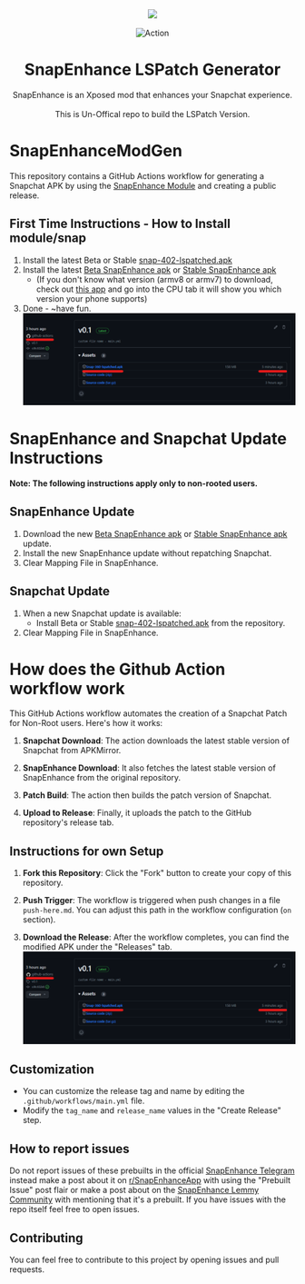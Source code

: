 <div align="center">
  <img src="https://github.com/hamzaharoon1314/SnapEnhanceModGen/blob/9aba3263a34893c91a08d86183baf708bbbbea9c/REDME_IMG/LOGO.png" height="250" />
  
![Action](https://github.com/ABCPascal/SnapEnhanceModGen/actions/workflows/main.yml/badge.svg?branch=main)
  
# SnapEnhance LSPatch Generator
SnapEnhance is an Xposed mod that enhances your Snapchat experience.<br/><br/> This is Un-Offical repo to build the LSPatch Version.
</div>

# SnapEnhanceModGen

This repository contains a GitHub Actions workflow for generating a Snapchat APK by using the [SnapEnhance Module](https://github.com/rhunk/SnapEnhance) and creating a public release.

## First Time Instructions -  How to Install module/snap
1. Install the latest Beta or Stable [snap-402-lspatched.apk](https://github.com/ABCPascal/SnapEnhanceModGen/releases/latest)
2. Install the latest [Beta SnapEnhance apk](https://t.me/snapenhance_ci) or [Stable SnapEnhance apk](https://github.com/rhunk/SnapEnhance/releases/latest)
   - (If you don't know what version (armv8 or armv7) to download, check out [this app](https://play.google.com/store/apps/details?id=com.abs.cpu_z_advance&hl=de&gl=US) and go into the CPU tab it will show you which version your phone supports)
4. Done - ~have fun.
![MOD APK Image](REDME_IMG/modapk.png)  

# SnapEnhance and Snapchat Update Instructions

**Note: The following instructions apply only to non-rooted users.**

## SnapEnhance Update
1. Download the new [Beta SnapEnhance apk](https://t.me/snapenhance_ci) or [Stable SnapEnhance apk](https://github.com/rhunk/SnapEnhance/releases/latest) update.
2. Install the new SnapEnhance update without repatching Snapchat.
3. Clear Mapping File in SnapEnhance.

## Snapchat Update
1. When a new Snapchat update is available:
   - Install Beta or Stable [snap-402-lspatched.apk](https://github.com/ABCPascal/SnapEnhanceModGen/releases/latest) from the repository.
3. Clear Mapping File in SnapEnhance.

# How does the Github Action workflow work

This GitHub Actions workflow automates the creation of a Snapchat Patch for Non-Root users. Here's how it works:

1. **Snapchat Download**: The action downloads the latest stable version of Snapchat from APKMirror.

2. **SnapEnhance Download**: It also fetches the latest stable version of SnapEnhance from the original repository.

3. **Patch Build**: The action then builds the patch version of Snapchat.

4. **Upload to Release**: Finally, it uploads the patch to the GitHub repository's release tab.

## Instructions for own Setup

1. **Fork this Repository**: Click the "Fork" button to create your copy of this repository.

2. **Push Trigger**: The workflow is triggered when push changes in a file `push-here.md`. You can adjust this path in the workflow configuration (`on` section).

3. **Download the Release**: After the workflow completes, you can find the modified APK under the "Releases" tab.
![MOD APK Image](REDME_IMG/modapk.png) 
## Customization

- You can customize the release tag and name by editing the `.github/workflows/main.yml` file.
- Modify the `tag_name` and `release_name` values in the "Create Release" step.

## How to report issues

Do not report issues of these prebuilts in the official [SnapEnhance Telegram](https://t.me/snapenhance_chat) instead make a post about it on [r/SnapEnhanceApp](https://reddit.com/r/SnapEnhanceApp) with using the "Prebuilt Issue" post flair or make a post about on the [SnapEnhance Lemmy Community](https://lemmy.world/c/snapenhance) with mentioning that it's a prebuilt. If you have issues with the repo itself feel free to open issues.

## Contributing

You can feel free to contribute to this project by opening issues and pull requests.

